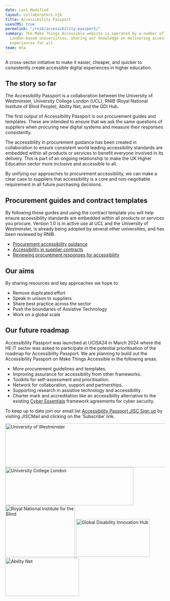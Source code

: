 ```yaml
---
date: Last Modified
layout: collaborators.njk
title: Accessibility Passport
usesCMS: true
permalink: "/rnib/accessibility-passport/"
summary: The Make Things Accessible website is operated by a number of
  London-based universities, sharing our knowledge on delivering accessible
  experiences for all
team: mta
---
```

A cross-sector initiative to make it easier, cheaper, and quicker to consistently create accessible digital experiences in higher education.
 
## The story so far
The Accessibility Passport is a collaboration between the University of Westminster, University College London (UCL), RNIB (Royal National Institute of Blind People), Ability Net, and the GDI Hub.
 
The first output of Accessibility Passport is our procurement guides and templates. These are intended to ensure that we ask the same questions of suppliers when procuring new digital systems and measure their responses consistently.
 
The accessibility in procurement guidance has been created in collaboration to ensure consistent world leading accessibility standards are embedded within all products or services to benefit everyone involved in its delivery. This is part of an ongoing relationship to make the UK Higher Education sector more inclusive and accessible to all.
 
By unifying our approaches to procurement accessibility, we can make a clear case to suppliers that accessibility is a core and non-negotiable requirement in all future purchasing decisions.
 
## Procurement guides and contract templates
By following these guides and using the contract template you will help ensure accessibility standards are embedded within all products or services you procure. Version 1.0 is in active use at UCL and the University of Westminster, is already being adopted by several other universities, and has been reviewed by RNIB.
- [Procurement accessibility guidance](/guides/procurement-accessibility-guidance/)
- [Accessibility in supplier contracts](/guides/accessibility-in-supplier-contracts/)
- [Reviewing procurement responses for accessibility](/guides/reviewing-procurement-responses-for-accessibility/)
 
## Our aims
By sharing resources and key approaches we hope to:
- Remove duplicated effort
- Speak in unison to suppliers
- Share best practice across the sector
- Push the boundaries of Assistive Technology
- Work on a global scale
 
## Our future roadmap
Accessibility Passport was launched at UCISA24 in March 2024 where the HE IT sector was asked to participate in the potential prioritisation of the roadmap for Accessibility Passport.
We are planning to build out the Accessibility Passport on Make Things Accessible in the following areas:
- More procurement guidelines and templates.
- Improving assurance for accessibility from other frameworks.
- Toolkits for self-assessment and prioritisation.
- Network for collaboration, support and partnerships.
- Supporting research in assistive technology and accessibility.
- Charter mark and accreditation like an accessibility alternative to the existing [Cyber Essentials](https://www.ncsc.gov.uk/cyberessentials/overview) framework agreements for cyber security.
 
To keep up to date join our email list [Accessibility Passport JISC Sign up](https://www.jiscmail.ac.uk/cgi-bin/wa-jisc.exe?A0=ACCESSIBILITY-PASSPORT) by visiting JISCMail and clicking on the ‘Subscribe’ link.

<div class="supporters__wrapper flex--middle">
  <a class="supporters__link" href="https://www.westminster.ac.uk/"><img src="/guideImg/UoW _logo.png" height="138" width="575" alt="University of Westminster">
  <a class="supporters__link" href="https://www.ucl.ac.uk/"><img src="/guideImg/UCL_logo.png" height="120" width="405" alt="University College London">
  <a class="supporters__link" href="https://www.rnib.org.uk/"><img src="/guideImg/rnib-logo.0f50786c3db3.png" height="163" width="220" alt="Royal National Institute for the Blind">
  <a class="supporters__link" href="https://www.disabilityinnovation.com/"><img src="/guideImg/gdi-hub-logo.png" height="120" width="233" alt="Global Disability Innovation Hub">
  <a class="supporters__link logo_background--light" href="https://abilitynet.org.uk/"><img src="/guideImg/abilityNetLogo.png" height="120" width="233" alt="Ability Net">
</div>